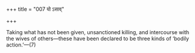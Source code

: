 +++
title = "007 यो ऽसाव्"

+++

Taking what has not been given, unsanctioned killing, and intercourse with the wives of others—these have been declared to be three kinds of ‘bodily action.’—(7)